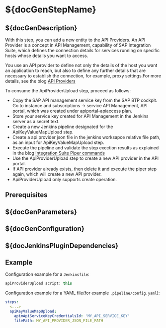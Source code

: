 # ${docGenStepName}

## ${docGenDescription}

With this step, you can add a new entity to the API Providers. An API Provider is a concept in API Management, capability of SAP Integration Suite, which defines the connection details for services running on specific hosts whose details you want to access.

You use an API provider to define not only the details of the host you want an application to reach, but also to define any further details that are necessary to establish the connection, for example, proxy settings.For more details, see the blog [API Providers](https://blogs.sap.com/2017/07/27/blog-series-api-providers/)

To consume the ApiProviderUpload step, proceed as follows:

* Copy the SAP API management service key from the SAP BTP cockpit. Go to instance and subscriptions &rarr; service API Management, API portal, which was created under apiportal-apiaccess plan.
* Store your service key created for API Management in the Jenkins server as a secret text.
* Create a new Jenkins pipeline designated for the ApiKeyValueMapUpload step.
* Create a api provider json file in the jenkins worksapce relative file path, as an input for ApiKeyValueMapUpload step.
* Execute the pipeline and validate the step exection results as explained in the blog [Integration Suite Piper commands](https://blogs.sap.com/2022/01/05/orking-with-integration-suite-piper-commands/)
* Use the ApiProviderUpload step to create a new API provider in the API portal.
* If API provider already exists, then delete it and execute the piper step again, which will create a new API provider.
* ApiProviderUpload only supports create operation.

## Prerequisites

## ${docGenParameters}

## ${docGenConfiguration}

## ${docJenkinsPluginDependencies}

## Example

Configuration example for a `Jenkinsfile`:

```groovy
apiProviderUpload script: this
```

Configuration example for a YAML file(for example `.pipeline/config.yaml`):

```yaml
steps:
  <...>
  apiKeyValueMapUpload:
    apimApiServiceKeyCredentialsId: 'MY_API_SERVICE_KEY'
    filePath: MY_API_PROVIDER_JSON_FILE_PATH
```
